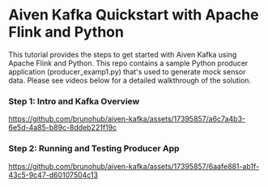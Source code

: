 # Aiven Kafka Quickstart with Apache Flink and Python

This tutorial provides the steps to get started with Aiven Kafka using Apache Flink and Python. This repo contains a sample Python producer application (producer_examp1.py) that's used to generate mock sensor data. Please see videos below for a detailed walkthrough of the solution.

### Step 1: Intro and Kafka Overview

https://github.com/brunohub/aiven-kafka/assets/17395857/a6c7a4b3-6e5d-4a85-b89c-8ddeb221f19c

### Step 2: Running and Testing Producer App

https://github.com/brunohub/aiven-kafka/assets/17395857/6aafe881-ab1f-43c5-9c47-d60107504c13

